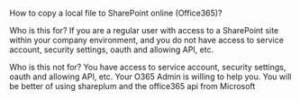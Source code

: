 How to copy a local file to SharePoint online (Office365)?

Who is this for?
If you are a regular user with access to a SharePoint site within your company environment, and you do not have access to service account, security settings, oauth and allowing API, etc. 

Who is this not for?
You have access to service account, security settings, oauth and allowing API, etc. Your O365 Admin is willing to help you.
You will be better of using shareplum and the office365 api from Microsoft
